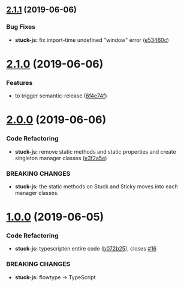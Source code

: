 ## [2.1.1](https://github.com/RyoNkmr/stuck-js/compare/v2.1.0...v2.1.1) (2019-06-06)


### Bug Fixes

* **stuck-js:** fix import-time undefined "window" error ([e53460c](https://github.com/RyoNkmr/stuck-js/commit/e53460c))

# [2.1.0](https://github.com/RyoNkmr/stuck-js/compare/v2.0.0...v2.1.0) (2019-06-06)


### Features

* to trigger semantic-release ([6f4e74f](https://github.com/RyoNkmr/stuck-js/commit/6f4e74f))

# [2.0.0](https://github.com/RyoNkmr/stuck-js/compare/v1.0.0...v2.0.0) (2019-06-06)


### Code Refactoring

* **stuck-js:** remove static methods and static properties and create singleton manager classes ([e3f2a5e](https://github.com/RyoNkmr/stuck-js/commit/e3f2a5e))


### BREAKING CHANGES

* **stuck-js:** the static methods on Stuck and Sticky moves into each
manager classes.

# [1.0.0](https://github.com/RyoNkmr/stuck-js/compare/v0.7.1...v1.0.0) (2019-06-05)


### Code Refactoring

* **stuck-js:** typescripten entire code ([b072b25](https://github.com/RyoNkmr/stuck-js/commit/b072b25)), closes [#16](https://github.com/RyoNkmr/stuck-js/issues/16)


### BREAKING CHANGES

* **stuck-js:** flowtype -> TypeScript
